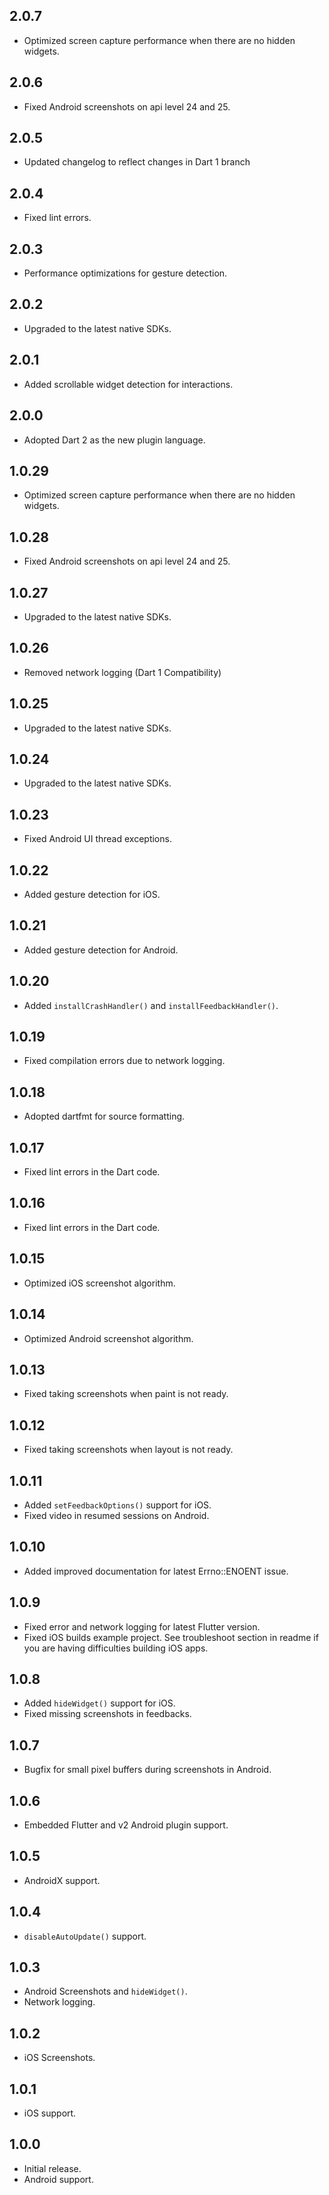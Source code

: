 ## 2.0.7
* Optimized screen capture performance when there are no hidden widgets.

## 2.0.6
* Fixed Android screenshots on api level 24 and 25.

## 2.0.5
* Updated changelog to reflect changes in Dart 1 branch

## 2.0.4
* Fixed lint errors.

## 2.0.3
* Performance optimizations for gesture detection.

## 2.0.2
* Upgraded to the latest native SDKs.

## 2.0.1
* Added scrollable widget detection for interactions.

## 2.0.0
* Adopted Dart 2 as the new plugin language.

## 1.0.29
* Optimized screen capture performance when there are no hidden widgets.

## 1.0.28
* Fixed Android screenshots on api level 24 and 25.

## 1.0.27
* Upgraded to the latest native SDKs.

## 1.0.26
* Removed network logging (Dart 1 Compatibility) 

## 1.0.25
* Upgraded to the latest native SDKs.

## 1.0.24
* Upgraded to the latest native SDKs.

## 1.0.23
* Fixed Android UI thread exceptions.

## 1.0.22
* Added gesture detection for iOS.

## 1.0.21
* Added gesture detection for Android.

## 1.0.20
* Added `installCrashHandler()` and `installFeedbackHandler()`.

## 1.0.19
* Fixed compilation errors due to network logging.

## 1.0.18
* Adopted dartfmt for source formatting.

## 1.0.17
* Fixed lint errors in the Dart code.

## 1.0.16
* Fixed lint errors in the Dart code.

## 1.0.15
* Optimized iOS screenshot algorithm.

## 1.0.14
* Optimized Android screenshot algorithm.

## 1.0.13
* Fixed taking screenshots when paint is not ready.

## 1.0.12
* Fixed taking screenshots when layout is not ready.

## 1.0.11
* Added `setFeedbackOptions()` support for iOS.
* Fixed video in resumed sessions on Android.

## 1.0.10
* Added improved documentation for latest Errno::ENOENT issue.

## 1.0.9
* Fixed error and network logging for latest Flutter version.
* Fixed iOS builds example project. See troubleshoot section in readme if you are having difficulties building iOS apps.

## 1.0.8
* Added `hideWidget()` support for iOS.
* Fixed missing screenshots in feedbacks.

## 1.0.7
* Bugfix for small pixel buffers during screenshots in Android.

## 1.0.6
* Embedded Flutter and v2 Android plugin support.

## 1.0.5
* AndroidX support.

## 1.0.4
* `disableAutoUpdate()` support.

## 1.0.3
* Android Screenshots and `hideWidget()`.
* Network logging.

## 1.0.2
* iOS Screenshots.

## 1.0.1
* iOS support.

## 1.0.0
* Initial release.
* Android support.
